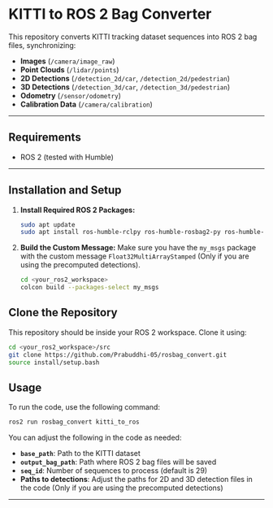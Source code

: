 # KITTI to ROS 2 Bag Converter

This repository converts KITTI tracking dataset sequences into ROS 2 bag files, synchronizing:
- **Images** (`/camera/image_raw`)
- **Point Clouds** (`/lidar/points`)
- **2D Detections** (`/detection_2d/car`, `/detection_2d/pedestrian`)
- **3D Detections** (`/detection_3d/car`, `/detection_3d/pedestrian`)
- **Odometry** (`/sensor/odometry`)
- **Calibration Data** (`/camera/calibration`)

---

## Requirements

- ROS 2 (tested with Humble)
---

## Installation and Setup

1. **Install Required ROS 2 Packages:**
    ```bash
    sudo apt update
    sudo apt install ros-humble-rclpy ros-humble-rosbag2-py ros-humble-cv-bridge python3-opencv python3-numpy
    ```

2. **Build the Custom Message:**
    Make sure you have the `my_msgs` package with the custom message `Float32MultiArrayStamped` (Only if you are using the precomputed detections).

    ```bash
    cd <your_ros2_workspace>
    colcon build --packages-select my_msgs
    ```

## Clone the Repository

This repository should be inside your ROS 2 workspace. Clone it using:
```bash
cd <your_ros2_workspace>/src
git clone https://github.com/Prabuddhi-05/rosbag_convert.git
source install/setup.bash
```

## Usage

To run the code, use the following command:
```bash
ros2 run rosbag_convert kitti_to_ros
```

You can adjust the following in the code as needed:
- **`base_path`**: Path to the KITTI dataset
- **`output_bag_path`**: Path where ROS 2 bag files will be saved
- **`seq_id`**: Number of sequences to process (default is 29)
- **Paths to detections**: Adjust the paths for 2D and 3D detection files in the code (Only if you are using the precomputed detections)

---


